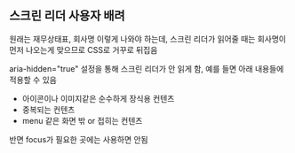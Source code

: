 ## 스크린 리더 사용자 배려
원래는 재무상태표, 회사명 이렇게 나와야 하는데, 스크린 리더가 읽어줄 때는 회사명이 먼저 나오는게 맞으므로 CSS로 거꾸로 뒤집음

aria-hidden="true" 설정을 통해 스크린 리더가 안 읽게 함, 예를 들면 아래 내용들에 적용할 수 있음
- 아이콘이나 이미지같은 순수하게 장식용 컨텐츠
- 중복되는 컨텐츠
- menu 같은 화면 밖 or 접히는 컨텐츠

반면 focus가 필요한 곳에는 사용하면 안됨